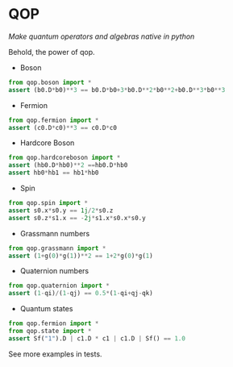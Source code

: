# QOP

*Make quantum operators and algebras native in python*

Behold, the power of qop.

* Boson

```python
from qop.boson import *
assert (b0.D*b0)**3 == b0.D*b0+3*b0.D**2*b0**2+b0.D**3*b0**3
```

* Fermion

```python
from qop.fermion import *
assert (c0.D*c0)**3 == c0.D*c0
```

* Hardcore Boson

```python
from qop.hardcoreboson import *
assert (hb0.D*hb0)**2 ==hb0.D*hb0
assert hb0*hb1 == hb1*hb0
```

* Spin

```python
from qop.spin import *
assert s0.x*s0.y == 1j/2*s0.z
assert s0.z*s1.x == -2j*s1.x*s0.x*s0.y
```

* Grassmann numbers

```python
from qop.grassmann import *
assert (1+g(0)*g(1))**2 == 1+2*g(0)*g(1)
```

* Quaternion numbers

```python
from qop.quaternion import *
assert (1-qi)/(1-qj) == 0.5*(1-qi+qj-qk)
```

* Quantum states

```python
from qop.fermion import *
from qop.state import *
assert Sf("1").D | c1.D * c1 | c1.D | Sf() == 1.0
```


See more examples in tests.
